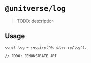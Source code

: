 # `@unitverse/log`

> TODO: description

## Usage

```
const log = require('@unitverse/log');

// TODO: DEMONSTRATE API
```
